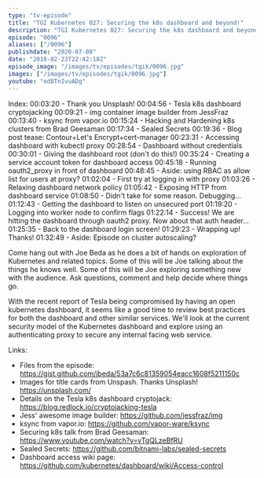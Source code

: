 ```yaml
---
type: "tv-episode"
title: "TGI Kubernetes 027: Securing the k8s dashboard and beyond!"
description: "TGI Kubernetes 027: Securing the k8s dashboard and beyond!"
episode: "0096"
aliases: ["/0096"]
publishdate: "2020-07-08"
date: "2018-02-23T22:42:18Z"
episode_image: "/images/tv/episodes/tgik/0096.jpg"
images: ["/images/tv/episodes/tgik/0096.jpg"]
youtube: "od8TnIvuADg"
---
```


Index:
00:03:20 - Thank you Unsplash!
00:04:56 - Tesla k8s dashboard cryptojacking
00:09:21 - img container image builder from JessFraz
00:13:40 - ksync from vapor.io
00:15:24 - Hacking and Hardening k8s clusters from Brad Geesaman
00:17:34 - Sealed Secrets
00:19:36 - Blog post tease: Contour&#43;Let&#39;s Encrypt&#43;cert-manager
00:23:31 - Accessing dashboard with kubectl proxy
00:28:54 - Dashboard without credentials
00:30:01 - Giving the dashboard root (don&#39;t do this!)
00:35:24 - Creating a service account token for dashboard access
00:45:18 - Running oauth2_proxy in front of dashboard
00:48:45 - Aside: using RBAC as allow list for users at proxy?
01:02:04 - First try at logging in with proxy
01:03:26 - Relaxing dashboard network policy
01:05:42 - Exposing HTTP from dashboard service
01:08:50 - Didn&#39;t take for some reason. Debugging...
01:12:43 - Getting the dashboard to listen on unsecured port
01:19:20 - Logging into worker node to confirm flags
01:22:14 - Success! We are hitting the dashboard through oauth2 proxy. Now about that auth header...
01:25:35 - Back to the dashboard login screen!
01:29:23 - Wrapping up! Thanks!
01:32:49 - Aside: Episode on cluster autoscaling?

Come hang out with Joe Beda as he does a bit of hands on exploration of Kubernetes and related topics. Some of this will be Joe talking about the things he knows well. Some of this will be Joe exploring something new with the audience. Ask questions, comment and help decide where things go.

With the recent report of Tesla being compromised by having an open kubernetes dashboard, it seems like a good time to review best practices for both the dashboard and other similar services. We&#39;ll look at the current security model of the Kubernetes dashboard and explore using an authenticating proxy to secure any internal facing web service.

Links:
* Files from the episode: https://gist.github.com/jbeda/53a7c6c81359054eacc1608f5211150c
* Images for title cards from Unspash. Thanks Unsplash! https://unsplash.com/
* Details on the Tesla k8s dashboard cryptojack: https://blog.redlock.io/cryptojacking-tesla
* Jess&#39; awesome image builder: https://github.com/jessfraz/img
* ksync from vapor.io: https://github.com/vapor-ware/ksync
* Securing k8s talk from Brad Geesaman: https://www.youtube.com/watch?v=vTgQLzeBfRU
* Sealed Secrets: https://github.com/bitnami-labs/sealed-secrets
* Dashboard access wiki page: https://github.com/kubernetes/dashboard/wiki/Access-control
